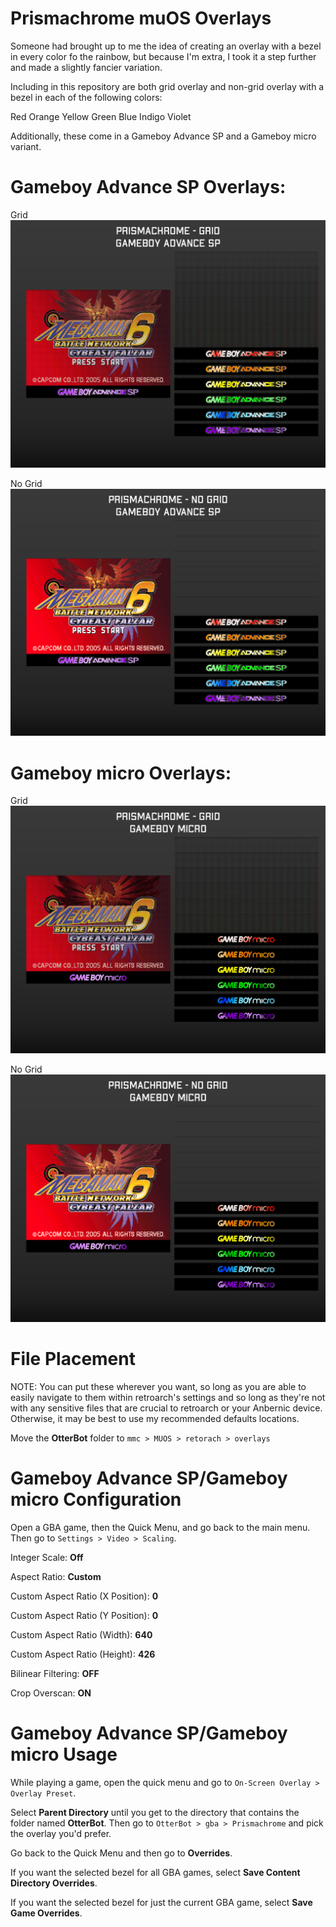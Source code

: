 # Prismachrome muOS Overlays

Someone had brought up to me the idea of creating an overlay with a bezel in every color fo the rainbow, but because I'm extra, I took it a step further and made a slightly fancier variation.

Including in this repository are both grid overlay and non-grid overlay with a bezel in each of the following colors:

Red
Orange
Yellow
Green
Blue
Indigo
Violet

Additionally, these come in a Gameboy Advance SP and a Gameboy micro variant.

# Gameboy Advance SP Overlays:
Grid
![alt_text](https://github.com/otterbot/Prismachrome/blob/main/Samples/GBASP%20-%20Grid.png?raw=true)

No Grid
![alt_text](https://github.com/otterbot/Prismachrome/blob/main/Samples/GBASP%20-%20No%20Grid.png?raw=true)

# Gameboy micro Overlays:
Grid
![alt_text](https://github.com/otterbot/Prismachrome/blob/main/Samples/micro%20-%20Grid.png?raw=true)

No Grid
![alt_text](https://github.com/otterbot/Prismachrome/blob/main/Samples/micro%20-%20No%20Grid.png?raw=true)

# File Placement

NOTE: You can put these wherever you want, so long as you are able to easily navigate to them within retroarch's settings and so long as they're not with any sensitive files that are crucial to retroarch or your Anbernic device. Otherwise, it may be best to use my recommended defaults locations.

Move the **OtterBot** folder to `mmc > MUOS > retorach > overlays`

# Gameboy Advance SP/Gameboy micro Configuration
Open a GBA game, then the Quick Menu, and go back to the main menu. Then go to `Settings > Video > Scaling`.

Integer Scale: **Off**

Aspect Ratio: **Custom**

Custom Aspect Ratio (X Position): **0**

Custom Aspect Ratio (Y Position): **0**

Custom Aspect Ratio (Width): **640**

Custom Aspect Ratio (Height): **426**

Bilinear Filtering: **OFF**

Crop Overscan: **ON**

# Gameboy Advance SP/Gameboy micro Usage
While playing a game, open the quick menu and go to `On-Screen Overlay > Overlay Preset`.

Select **Parent Directory** until you get to the directory that contains the folder named **OtterBot**. Then go to `OtterBot > gba > Prismachrome` and pick the overlay you'd prefer.

Go back to the Quick Menu and then go to **Overrides**.

If you want the selected bezel for all GBA games, select **Save Content Directory Overrides**.

If you want the selected bezel for just the current GBA game, select **Save Game Overrides**.
